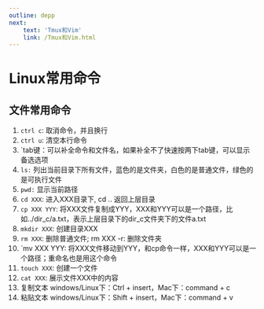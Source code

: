 ```yaml
---
outline: depp
next:
    text: 'Tmux和Vim'
    link: /Tmux和Vim.html
---
```


# Linux常用命令

## 文件常用命令

1. `ctrl c`: 取消命令，并且换行
2. `ctrl u`: 清空本行命令
3. `tab键：可以补全命令和文件名，如果补全不了快速按两下tab键，可以显示备选选项
4. `ls:` 列出当前目录下所有文件，蓝色的是文件夹，白色的是普通文件，绿色的是可执行文件
5. `pwd:` 显示当前路径
6. `cd XXX`: 进入XXX目录下, cd .. 返回上层目录
7. `cp XXX YYY`: 将XXX文件复制成YYY，XXX和YYY可以是一个路径，比如../dir_c/a.txt，表示上层目录下的dir_c文件夹下的文件a.txt
8. `mkdir XXX`: 创建目录XXX
9. `rm XXX`: 删除普通文件;  rm XXX -r: 删除文件夹
10. `mv XXX YYY: 将XXX文件移动到YYY，和cp命令一样，XXX和YYY可以是一个路径；重命名也是用这个命令
11. `touch XXX`: 创建一个文件
12. `cat XXX`: 展示文件XXX中的内容
13. 复制文本
    windows/Linux下：Ctrl + insert，Mac下：command + c
14. 粘贴文本
    windows/Linux下：Shift + insert，Mac下：command + v
